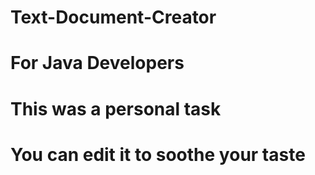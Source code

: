 # Text-Document-Creator
# For Java Developers
# This was a personal task
# You can edit it to soothe your taste
